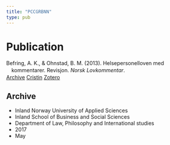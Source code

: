 ```yaml
---
title: "PCCGRBNN"
type: pub
---
```

<h1>Publication</h1>
<article id="csl-bib-container-PCCGRBNN" class="csl-bib-container">
  <div class="csl-bib-body" style="line-height: 1.35; padding-left: 1em; text-indent:-1em;">
  <div class="csl-entry">Befring, A. K., &amp; Ohnstad, B. M. (2013). Helsepersonelloven med kommentarer. Revisjon. <i>Norsk Lovkommentar</i>.</div>
</div>
  <div class="csl-bib-buttons">
    <a href="#taxonomy-article-PCCGRBNN" class="csl-bib-button">Archive</a>
    <a href="https://app.cristin.no/results/show.jsf?id=1467922" alt="Cristin URL" class="csl-bib-button">Cristin</a>
    <a href="http://zotero.org/groups/5402882/items/PCCGRBNN" alt="Zotero URL" class="csl-bib-button">Zotero</a>
  </div>
  <div id="csl-bib-meta-container-PCCGRBNN"></div>
</article>
<div id="csl-bib-meta-PCCGRBNN" class="csl-bib-meta">
  <article id="taxonomy-article-PCCGRBNN" class="taxonomy-article">
    <h1>Archive</h1>
    <ul>
      <li>Inland Norway University of Applied Sciences</li>
      <li>Inland School of Business and Social Sciences</li>
      <li>Department of Law, Philosophy and International studies</li>
      <li>2017</li>
      <li>May</li>
    </ul>
  </article>
</div>
